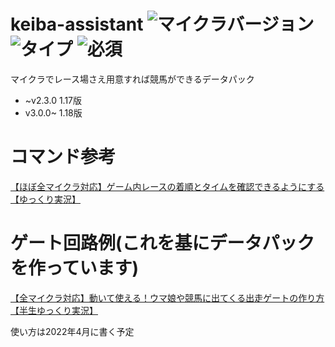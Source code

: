 # keiba-assistant ![マイクラバージョン](https://img.shields.io/badge/Minecraft%20Ver-Java%201.17~1.18.1-brightgreen) ![タイプ](https://img.shields.io/badge/Type-datapack-orange) ![必須](https://img.shields.io/badge/Required-tunacan--resourcepacks-blue)
マイクラでレース場さえ用意すれば競馬ができるデータパック
- ~v2.3.0 1.17版
- v3.0.0~ 1.18版
# コマンド参考
[【ほぼ全マイクラ対応】ゲーム内レースの着順とタイムを確認できるようにする【ゆっくり実況】](https://www.youtube.com/watch?v=_62plmjywOQ)
# ゲート回路例(これを基にデータパックを作っています)
[【全マイクラ対応】動いて使える！ウマ娘や競馬に出てくる出走ゲートの作り方【半生ゆっくり実況】](https://www.youtube.com/watch?v=j7yZfmxRx50)

使い方は2022年4月に書く予定

